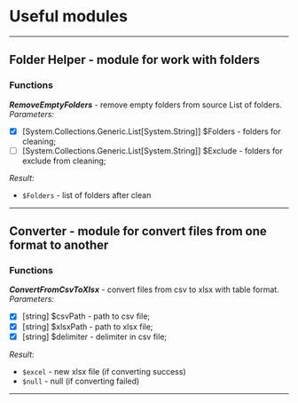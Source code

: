 # __Useful modules__

---
## __Folder Helper__ - module for work with folders
### __Functions__ 
***RemoveEmptyFolders*** - remove empty folders from source List of folders. <br>
*Parameters:* <br>
- [x] [System.Collections.Generic.List[System.String]] $Folders - folders for cleaning;<br>
- [ ] [System.Collections.Generic.List[System.String]] $Exclude - folders for exclude from cleaning;<br>

*Result:*<br> 
- `$Folders` - list of folders after clean <br>
---
## __Converter__ - module for convert files from one format to another
### __Functions__ 
***ConvertFromCsvToXlsx*** - convert files from csv to xlsx with table format.<br>
*Parameters:* <br>
- [x] [string] $csvPath - path to csv file;<br>
- [x] [string] $xlsxPath - path to xlsx file;<br>
- [x] [string] $delimiter - delimiter in csv file;<br>

*Result:* <br>
- `$excel` - new xlsx file (if converting success)<br>
- `$null` - null (if converting failed)
---